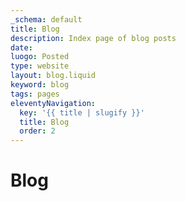 ```yaml
---
_schema: default
title: Blog
description: Index page of blog posts
date:
luogo: Posted
type: website
layout: blog.liquid
keyword: blog
tags: pages
eleventyNavigation:
  key: '{{ title | slugify }}'
  title: Blog
  order: 2
---
```

# Blog